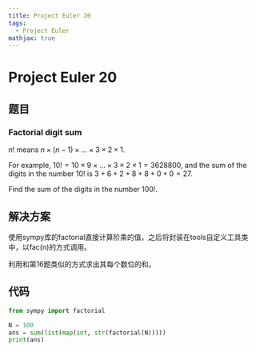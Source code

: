```yaml
---
title: Project Euler 20
tags:
  - Project Euler
mathjax: true
---
```

<escape><!-- more --></escape>

# Project Euler 20
## 题目
### Factorial digit sum

$n!$ means $n \times (n − 1) \times \dots \times 3 \times 2 \times 1$.

For example, $10! = 10 \times 9 \times \dots \times 3 \times 2 \times 1 = 3628800$, and the sum of the digits in the number $10!$ is $3 + 6 + 2 + 8 + 8 + 0 + 0 = 27$.

Find the sum of the digits in the number $100!$.

## 解决方案
使用sympy库的factorial直接计算阶乘的值，之后将封装在tools自定义工具类中，以fac(n)的方式调用。

利用和第16题类似的方式求出其每个数位的和。


## 代码
```py
from sympy import factorial

N = 100
ans = sum(list(map(int, str(factorial(N)))))
print(ans)
```